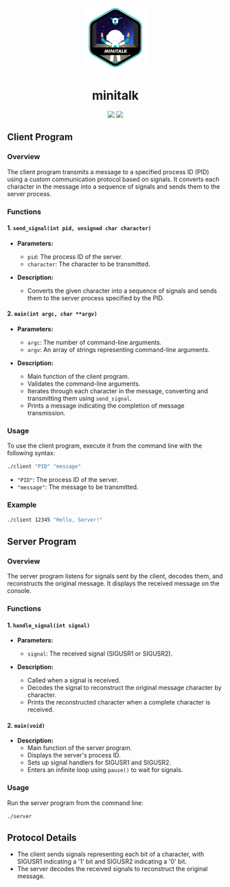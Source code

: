 <p align="center">
    <img src="img/minitalke.png"/>
</p>

<h1 align="center">
   minitalk
</h1>

<p align="center">
    <img src="https://img.shields.io/badge/language-%20C-blue" />
    <img src="https://img.shields.io/badge/110%2F100-green" />
</p>

## Client Program

### Overview

The client program transmits a message to a specified process ID (PID) using a custom communication protocol based on signals. It converts each character in the message into a sequence of signals and sends them to the server process.

### Functions

#### 1. `send_signal(int pid, unsigned char character)`

- **Parameters:**
  - `pid`: The process ID of the server.
  - `character`: The character to be transmitted.

- **Description:**
  - Converts the given character into a sequence of signals and sends them to the server process specified by the PID.

#### 2. `main(int argc, char **argv)`

- **Parameters:**
  - `argc`: The number of command-line arguments.
  - `argv`: An array of strings representing command-line arguments.

- **Description:**
  - Main function of the client program.
  - Validates the command-line arguments.
  - Iterates through each character in the message, converting and transmitting them using `send_signal`.
  - Prints a message indicating the completion of message transmission.

### Usage

To use the client program, execute it from the command line with the following syntax:

```bash
./client "PID" "message"
```

- `"PID"`: The process ID of the server.
- `"message"`: The message to be transmitted.

### Example

```bash
./client 12345 "Hello, Server!"
```

## Server Program

### Overview

The server program listens for signals sent by the client, decodes them, and reconstructs the original message. It displays the received message on the console.

### Functions

#### 1. `handle_signal(int signal)`

- **Parameters:**
  - `signal`: The received signal (SIGUSR1 or SIGUSR2).

- **Description:**
  - Called when a signal is received.
  - Decodes the signal to reconstruct the original message character by character.
  - Prints the reconstructed character when a complete character is received.

#### 2. `main(void)`

- **Description:**
  - Main function of the server program.
  - Displays the server's process ID.
  - Sets up signal handlers for SIGUSR1 and SIGUSR2.
  - Enters an infinite loop using `pause()` to wait for signals.

### Usage

Run the server program from the command line:

```bash
./server
```

## Protocol Details

- The client sends signals representing each bit of a character, with SIGUSR1 indicating a '1' bit and SIGUSR2 indicating a '0' bit.
- The server decodes the received signals to reconstruct the original message.
